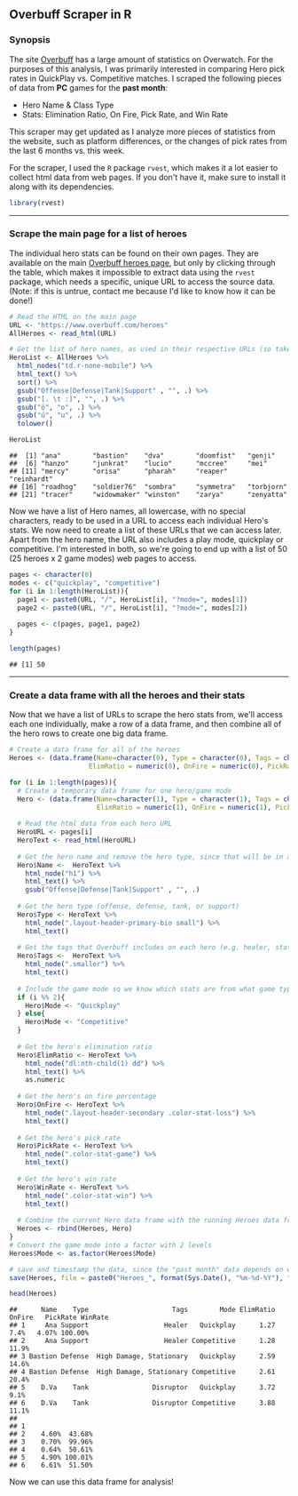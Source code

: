 
## Overbuff Scraper in R

### Synopsis

The site [Overbuff]("http://www.overbuff.com") has a large amount of statistics on Overwatch. For the purposes of this analysis, I was primarily interested in comparing Hero pick rates in QuickPlay vs. Competitive matches. I scraped the following pieces of data from **PC** games for the **past month**:

* Hero Name & Class Type
* Stats: Elimination Ratio, On Fire, Pick Rate, and Win Rate

This scraper may get updated as I analyze more pieces of statistics from the website, such as platform differences, or the changes of pick rates from the last 6 months vs. this week.

For the scraper, I used the `R` package `rvest`, which makes it a lot easier to collect html data from web pages. If you don't have it, make sure to install it along with its dependencies.




```r
library(rvest)
```

***

### Scrape the main page for a list of heroes

The individual hero stats can be found on their own pages. They are available on the main [Overbuff heroes page]("https://www.overbuff.com/heroes"), but only by clicking through the table, which makes it impossible to extract data using the `rvest` package, which needs a specific, unique URL to access the source data. (Note: if this is untrue, contact me because I'd like to know how it can be done!)


```r
# Read the HTML on the main page
URL <- "https://www.overbuff.com/heroes"
AllHeroes <- read_html(URL)

# Get the list of hero names, as used in their respective URLs (so take out spaces and special characters)
HeroList <- AllHeroes %>%
  html_nodes("td.r-none-mobile") %>%
  html_text() %>%
  sort() %>%
  gsub("Offense|Defense|Tank|Support" , "", .) %>%
  gsub("[. \t :]", "", .) %>%
  gsub("ö", "o", .) %>%
  gsub("ú", "u", .) %>%
  tolower()

HeroList
```

```
##  [1] "ana"        "bastion"    "dva"        "doomfist"   "genji"     
##  [6] "hanzo"      "junkrat"    "lucio"      "mccree"     "mei"       
## [11] "mercy"      "orisa"      "pharah"     "reaper"     "reinhardt" 
## [16] "roadhog"    "soldier76"  "sombra"     "symmetra"   "torbjorn"  
## [21] "tracer"     "widowmaker" "winston"    "zarya"      "zenyatta"
```

Now we have a list of Hero names, all lowercase, with no special characters, ready to be used in a URL to access each individual Hero's stats. We now need to create a list of these URLs that we can access later. Apart from the hero name, the URL also includes a play mode, quickplay or competitive. I'm interested in both, so we're going to end up with a list of 50 (25 heroes x 2 game modes) web pages to access.


```r
pages <- character(0)
modes <- c("quickplay", "competitive")
for (i in 1:length(HeroList)){
  page1 <- paste0(URL, "/", HeroList[i], "?mode=", modes[1])
  page2 <- paste0(URL, "/", HeroList[i], "?mode=", modes[2])
    
  pages <- c(pages, page1, page2)
}

length(pages)
```

```
## [1] 50
```

***

### Create a data frame with all the heroes and their stats

Now that we have a list of URLs to scrape the hero stats from, we'll access each one individually, make a row of a data frame, and then combine all of the hero rows to create one big data frame.

```r
# Create a data frame for all of the heroes
Heroes <- (data.frame(Name=character(0), Type = character(0), Tags = character(0), Mode = character(0),
                    ElimRatio = numeric(0), OnFire = numeric(0), PickRate = numeric(0), WinRate = numeric(0)))

for (i in 1:length(pages)){
  # Create a temporary data frame for one hero/game mode
  Hero <- (data.frame(Name=character(1), Type = character(1), Tags = character(1), Mode = character(1),
                      ElimRatio = numeric(1), OnFire = numeric(1), PickRate = numeric(1), WinRate = numeric(1)))
  
  # Read the html data from each hero URL
  HeroURL <- pages[i]
  HeroText <- read_html(HeroURL)
  
  # Get the hero name and remove the hero type, since that will be in a different column
  Hero$Name <-  HeroText %>%
    html_node("h1") %>%
    html_text() %>%
    gsub("Offense|Defense|Tank|Support" , "", .)
  
  # Get the hero type (offense, defense, tank, or support)
  Hero$Type <- HeroText %>%
    html_node(".layout-header-primary-bio small") %>%
    html_text()
  
  # Get the tags that Overbuff includes on each hero (e.g. healer, stationary, flanker, etc.)
  Hero$Tags <-  HeroText %>%
    html_node(".smaller") %>%
    html_text()
  
  # Include the game mode so we know which stats are from what game type
  if (i %% 2){
    Hero$Mode <- "Quickplay"
  } else{
    Hero$Mode <- "Competitive"
  }
  
  # Get the hero's elimination ratio
  Hero$ElimRatio <- HeroText %>%
    html_node("dl:nth-child(1) dd") %>%
    html_text() %>%
    as.numeric
  
  # Get the hero's on fire percentage
  Hero$OnFire <- HeroText %>%
    html_node(".layout-header-secondary .color-stat-loss") %>%
    html_text()
  
  # Get the hero's pick rate
  Hero$PickRate <- HeroText %>%
    html_node(".color-stat-game") %>%
    html_text()
  
  # Get the hero's win rate
  Hero$WinRate <- HeroText %>%
    html_node(".color-stat-win") %>%
    html_text()
  
  # Combine the current Hero data frame with the running Heroes data frame
  Heroes <- rbind(Heroes, Hero)
}
# Convert the game mode into a factor with 2 levels
Heroes$Mode <- as.factor(Heroes$Mode)

# save and timestamp the data, since the "past month" data depends on when we're accessing it
save(Heroes, file = paste0("Heroes_", format(Sys.Date(), "%m-%d-%Y"), ".Rda"))

head(Heroes)
```

```
##      Name    Type                     Tags        Mode ElimRatio OnFire   PickRate WinRate
## 1     Ana Support                   Healer   Quickplay      1.27   7.4%   4.07% 100.00%
## 2     Ana Support                   Healer Competitive      1.28  11.9%
## 3 Bastion Defense  High Damage, Stationary   Quickplay      2.59  14.6%
## 4 Bastion Defense  High Damage, Stationary Competitive      2.61  20.4%
## 5    D.Va    Tank                Disruptor   Quickplay      3.72   9.1%
## 6    D.Va    Tank                Disruptor Competitive      3.88  11.1%
##
## 1 
## 2    4.60%  43.68%
## 3    0.70%  99.96%
## 4    0.64%  50.61%
## 5    4.90% 100.01%
## 6    6.61%  51.50%
```
Now we can use this data frame for analysis!
